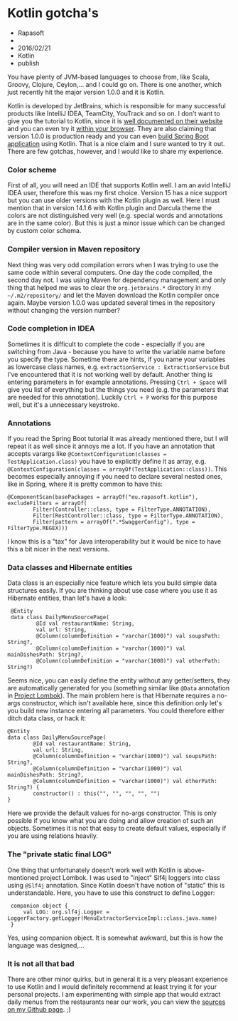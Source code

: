 # Kotlin gotcha's 
- Rapasoft
-
- 2016/02/21
- Kotlin
- publish

You have plenty of JVM-based languages to choose from, like Scala, Groovy, Clojure, Ceylon,... and I could go on. There is one another, which just recently hit the major version 1.0.0 and it is Kotlin.

Kotlin is developed by JetBrains, which is responsible for many successful products like IntelliJ IDEA, TeamCity, YouTrack and so on. I don't want to give you the tutorial to Kotlin, since it is [well documented on their website](https://kotlinlang.org/docs/reference/) and you can even try it [within your browser](http://try.kotlinlang.org/). They are also claiming that version 1.0.0 is production ready and you can even [build Spring Boot application](https://spring.io/blog/2016/02/15/developing-spring-boot-applications-with-kotlin) using Kotlin. That is a nice claim and I sure wanted to try it out. There are few gotchas, however, and I would like to share my experience. 

### Color scheme

First of all, you will need an IDE that supports Kotlin well. I am an avid IntelliJ IDEA user, therefore this was my first choice. Version 15 has a nice support but you can use older versions with the Kotlin plugin as well. Here I must mention that in version 14.1.6 with Kotlin plugin and Darcula theme the colors are not distinguished very well (e.g. special words and annotations are in the same color). But this is just a minor issue which can be changed by custom color schema.

### Compiler version in Maven repository

Next thing was very odd compilation errors when I was trying to use the same code within several computers. One day the code compiled, the second day not. I was using Maven for dependency management and only thing that helped me was to clear the `org.jetbrains.*` directory in my `~/.m2/repository/` and let the Maven download the Kotlin compiler once again. Maybe version 1.0.0 was updated several times in the repository without changing the version number?

### Code completion in IDEA

Sometimes it is difficult to complete the code - especially if you are switching from Java - because you have to write the variable name before you specify the type. Sometime there are hints, if you name your variables as lowercase class names, e.g. `extractionService : ExtractionService` but I've encountered that it is not working well by default. Another thing is entering parameters in for example annotations. Pressing `Ctrl + Space` will give you list of everything but the things you need (e.g. the parameters that are needed for this annotation). Luckily `Ctrl + P` works for this purpose well, but it's a unnecessary keystroke. 
 
### Annotations

If you read the Spring Boot tutorial it was already mentioned there, but I will repeat it as well since it annoys me a lot. If you have an annotation that accepts varargs like `@ContextConfiguration(classes = TestApplication.class)` you have to explicitly define it as array, e.g. `@ContextConfiguration(classes = arrayOf(TestApplication::class))`. This becomes especially annoying if you need to declare several nested ones, like in Spring, where it is pretty common to have this:

	@ComponentScan(basePackages = arrayOf("eu.rapasoft.kotlin"), excludeFilters = arrayOf(
			Filter(Controller::class, type = FilterType.ANNOTATION),
			Filter(RestController::class, type = FilterType.ANNOTATION),
			Filter(pattern = arrayOf(".*SwaggerConfig"), type = FilterType.REGEX)))
			
I know this is a "tax" for Java interoperability but it would be nice to have this a bit nicer in the next versions.

### Data classes and Hibernate entities

Data class is an especially nice feature which lets you build simple data structures easily. If you are thinking about use case where you use it as Hibernate entities, than let's have a look:
 
	 @Entity
	 data class DailyMenuSourcePage(
			 @Id val restaurantName: String,
			 val url: String,
			 @Column(columnDefinition = "varchar(1000)") val soupsPath: String?,
			 @Column(columnDefinition = "varchar(1000)") val mainDishesPath: String?,
			 @Column(columnDefinition = "varchar(1000)") val otherPath: String?)
			 			 
Seems nice, you can easily define the entity without any getter/setters, they are automatically generated for you (something similar like `@Data` annotation in [Project Lombok](https://projectlombok.org/)). The main problem here is that Hibernate requires a no-args constructor, which isn't available here, since this definition only let's you build new instance entering all parameters. You could therefore either ditch data class, or hack it:

	@Entity
	data class DailyMenuSourcePage(
			@Id val restaurantName: String,
			val url: String,
			@Column(columnDefinition = "varchar(1000)") val soupsPath: String?,
			@Column(columnDefinition = "varchar(1000)") val mainDishesPath: String?,
			@Column(columnDefinition = "varchar(1000)") val otherPath: String?) {
			constructor() : this("", "", "", "", "")
	}
	
Here we provide the default values for no-args constructor. This is only possible if you know what you are doing and allow creation of such an objects. Sometimes it is not that easy to create default values, especially if you are using relations heavily.

### The "private static final LOG"

One thing that unfortunately doesn't work well with Kotlin is above-mentioned project Lombok. I was used to "inject" Slf4j loggers into class using `@Slf4j` annotation. Since Kotlin doesn't have notion of "static" this is understandable. Here, you have to use this construct to define Logger: 
 
     companion object {
         val LOG: org.slf4j.Logger = LoggerFactory.getLogger(MenuExtractorServiceImpl::class.java.name)
     }
     
Yes, using companion object. It is somewhat awkward, but this is how the language was designed,...

### It is not all that bad

There are other minor quirks, but in general it is a very pleasant experience to use Kotlin and I would definitely recommend at least trying it for your personal projects. I am experimenting with simple app that would extract daily menus from the restaurants near our work, you can view the [sources on my Github page](https://github.com/rapasoft/AtEleven). ;)